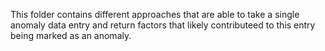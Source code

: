 This folder contains different approaches that are able to take a single anomaly data entry and return factors that likely contributeed to this entry being marked as an anomaly.